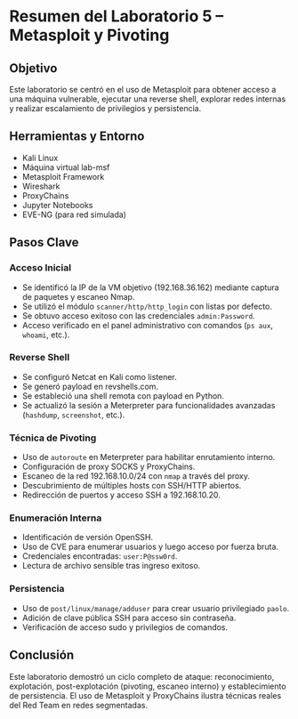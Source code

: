 # Resumen del Laboratorio 5 – Metasploit y Pivoting

## Objetivo
Este laboratorio se centró en el uso de Metasploit para obtener acceso a una máquina vulnerable, ejecutar una reverse shell, explorar redes internas y realizar escalamiento de privilegios y persistencia.

## Herramientas y Entorno
- Kali Linux
- Máquina virtual lab-msf
- Metasploit Framework
- Wireshark
- ProxyChains
- Jupyter Notebooks
- EVE-NG (para red simulada)

## Pasos Clave

### Acceso Inicial
- Se identificó la IP de la VM objetivo (192.168.36.162) mediante captura de paquetes y escaneo Nmap.
- Se utilizó el módulo `scanner/http/http_login` con listas por defecto.
- Se obtuvo acceso exitoso con las credenciales `admin:Password`.
- Acceso verificado en el panel administrativo con comandos (`ps aux`, `whoami`, etc.).

### Reverse Shell
- Se configuró Netcat en Kali como listener.
- Se generó payload en revshells.com.
- Se estableció una shell remota con payload en Python.
- Se actualizó la sesión a Meterpreter para funcionalidades avanzadas (`hashdump`, `screenshot`, etc.).

### Técnica de Pivoting
- Uso de `autoroute` en Meterpreter para habilitar enrutamiento interno.
- Configuración de proxy SOCKS y ProxyChains.
- Escaneo de la red 192.168.10.0/24 con `nmap` a través del proxy.
- Descubrimiento de múltiples hosts con SSH/HTTP abiertos.
- Redirección de puertos y acceso SSH a 192.168.10.20.

### Enumeración Interna
- Identificación de versión OpenSSH.
- Uso de CVE para enumerar usuarios y luego acceso por fuerza bruta.
- Credenciales encontradas: `user:P@ssw0rd`.
- Lectura de archivo sensible tras ingreso exitoso.

### Persistencia
- Uso de `post/linux/manage/adduser` para crear usuario privilegiado `paolo`.
- Adición de clave pública SSH para acceso sin contraseña.
- Verificación de acceso sudo y privilegios de comandos.

## Conclusión
Este laboratorio demostró un ciclo completo de ataque: reconocimiento, explotación, post-explotación (pivoting, escaneo interno) y establecimiento de persistencia. El uso de Metasploit y ProxyChains ilustra técnicas reales del Red Team en redes segmentadas.
